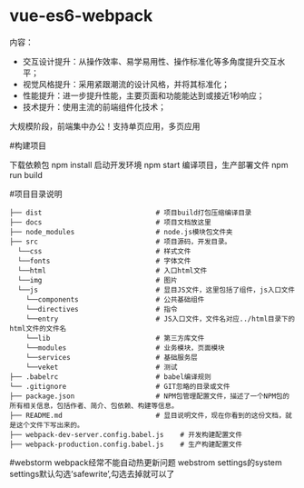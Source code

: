 # vue-es6-webpack

内容：
- 交互设计提升：从操作效率、易学易用性、操作标准化等多角度提升交互水平；
- 视觉风格提升：采用紧跟潮流的设计风格，并将其标准化；
- 性能提升：进一步提升性能，主要页面和功能能达到或接近1秒响应；
- 技术提升：使用主流的前端组件化技术；

大规模阶段，前端集中办公！支持单页应用，多页应用



#构建项目

下载依赖包 npm install 
启动开发环境 npm start
编译项目，生产部署文件 npm run build


#项目目录说明

```
├── dist                            # 项目build打包压缩编译目录
├── docs                            # 项目文档放这里 
├── node_modules                    # node.js模块包文件夹 
├── src                             # 项目源码，开发目录。
  └──css                            # 样式文件
  └──fonts                          # 字体文件
  └──html                           # 入口html文件
  └──img                            # 图片
  └──js                             # 显目JS文件，这里包括了组件，js入口文件
    └──components                   # 公共基础组件
    └──directives                   # 指令
    └──entry                        # JS入口文件，文件名对应../html目录下的html文件的文件名 
    └──lib                          # 第三方库文件
    └──modules                      # 业务模块，页面模块
    └──services                     # 基础服务层
    └──veket                        # 测试
├── .babelrc                        # babel编译规则
└── .gitignore                      # GIT忽略的目录或文件
├── package.json                    # NPM包管理配置文件，描述了一个NPM包的所有相关信息，包括作者、简介、包依赖、构建等信息。
├── README.md                       # 显目说明文件，现在你看到的这份文档，就是这个文件下写出来的。
├── webpack-dev-server.config.babel.js    # 开发构建配置文件
├── webpack-production.config.babel.js    # 生产构建配置文件
```



#webstorm webpack经常不能自动热更新问题
webstrom settings的system settings默认勾选‘safewrite’,勾选去掉就可以了
